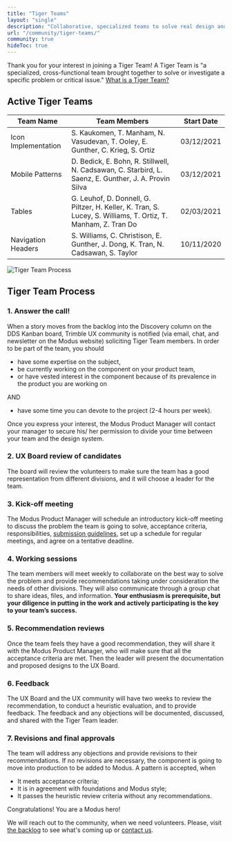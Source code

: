```yaml
---
title: "Tiger Teams"
layout: "single"
description: "Collaborative, specialized teams to solve real design and usability problems."
url: "/community/tiger-teams/"
community: true
hideToc: true
---
```


Thank you for your interest in joining a Tiger Team! A Tiger Team is "a specialized, cross-functional team brought together to solve or investigate a specific problem or critical issue." [What is a Tiger Team?](https://www.lucidchart.com/blog/what-is-a-tiger-team)

## Active Tiger Teams

<table class="table table-bordered bg-white">
  <thead class="thead-light">
    <tr>
      <th>Team Name</th>
      <th>Team Members</th>
      <th>Start Date</th>
    </tr>
  </thead>
  <tbody>
    <tr>
      <td>Icon Implementation</td>
      <td>S. Kaukomen, T. Manham, N. Vasudevan, T. Ooley, E. Gunther, C. Krieg, S. Ortiz</td>
      <td>03/12/2021</td>
    </tr>
    <tr>
      <td>Mobile Patterns</td>
      <td>D. Bedick, E. Bohn, R. Stillwell, N. Cadsawan, C. Starbird, L. Saenz, E. Gunther, J. A. Provin Silva</td>
      <td>03/12/2021</td>
    </tr>
      <tr>
      <td>Tables</td>
      <td>G. Leuhof, D. Donnell, G. Piltzer, H. Keller, K. Tran, S. Lucey, S. Williams, T. Ortiz, T. Manham, Z. Tran Do</td>
      <td>02/03/2021</td>
    </tr>
    <tr>
      <td>Navigation Headers</td>
      <td>S. Williams, C. Christison, E. Gunther, J. Dong, K. Tran, N. Cadsawan, S. Taylor</td>
      <td>10/11/2020</td>
    </tr>
  </tbody>
</table>

![Tiger Team Process](/img/guide/tiger-team-process.png)

## Tiger Team Process

### 1. Answer the call!

When a story moves from the backlog into the Discovery column on the DDS Kanban board, Trimble UX community is notified (via email, chat, and newsletter on the Modus website) soliciting Tiger Team members. In order to be part of the team, you should

- have some expertise on the subject,
- be currently working on the component on your product team,
- or have vested interest in the component because of its prevalence in the product you are working on

AND

- have some time you can devote to the project (2-4 hours per week).

Once you express your interest, the Modus Product Manager will contact your manager to secure his/ her permission to divide your time between your team and the design system.

### 2. UX Board review of candidates

The board will review the volunteers to make sure the team has a good representation from different divisions, and it will choose a leader for the team.

### 3. Kick-off meeting

The Modus Product Manager will schedule an introductory kick-off meeting to discuss the problem the team is going to solve, acceptance criteria, responsibilities, [submission guidelines](/community/submission-guidelines/), set up a schedule for regular meetings, and agree on a tentative deadline.

### 4. Working sessions

The team members will meet weekly to collaborate on the best way to solve the problem and provide recommendations taking under consideration the needs of other divisions. They will also communicate through a group chat to share ideas, files, and information. **Your enthusiasm is prerequisite, but your diligence in putting in the work and actively participating is the key to your team’s success.**

### 5. Recommendation reviews

Once the team feels they have a good recommendation, they will share it with the Modus Product Manager, who will make sure that all the acceptance criteria are met. Then the leader will present the documentation and proposed designs to the UX Board.

### 6. Feedback

The UX Board and the UX community will have two weeks to review the recommendation, to conduct a heuristic evaluation, and to provide feedback. The feedback and any objections will be documented, discussed, and shared with the Tiger Team leader.

### 7. Revisions and final approvals

The team will address any objections and provide revisions to their recommendations. If no revisions are necessary, the component is going to move into production to be added to Modus. A pattern is accepted, when

- It meets acceptance criteria;
- It is in agreement with foundations and Modus style;
- It passes the heuristic review criteria without any recommendations.

Congratulations! You are a Modus hero!

We will reach out to the community, when we need volunteers. Please, visit [the backlog](https://jira.trimble.tools/secure/RapidBoard.jspa?rapidView=5332&projectKey=DDS&view=planning.nodetail&versions=visible&issueLimit=100) to see what's coming up or [contact us](/community/contact/).
